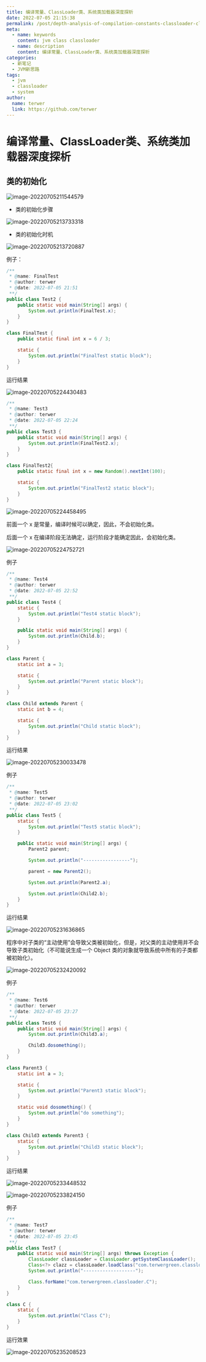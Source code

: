 ```yaml
---
title: 编译常量、ClassLoader类、系统类加载器深度探析
date: 2022-07-05 21:15:38
permalink: /post/depth-analysis-of-compilation-constants-classloader-classes-and-system-class-loaders.html
meta:
  - name: keywords
    content: jvm class classloader
  - name: description
    content: 编译常量、ClassLoader类、系统类加载器深度探析
categories:
  - 新笔记
  - JVM新思路
tags:
  - jvm
  - classloader
  - system
author: 
  name: terwer
  link: https://github.com/terwer
---
```


# 编译常量、ClassLoader类、系统类加载器深度探析

## 类的初始化

![image-20220705211544579](https://img1.terwer.space/20220705211550.png)

* 类的初始化步骤

![image-20220705213733318](https://img1.terwer.space/20220705213733.png)

* 类的初始化时机

![image-20220705213720887](https://img1.terwer.space/20220705213721.png)

例子：

```java
/**
 * @name: FinalTest
 * @author: terwer
 * @date: 2022-07-05 21:51
 **/
public class Test2 {
    public static void main(String[] args) {
        System.out.println(FinalTest.x);
    }
}

class FinalTest {
    public static final int x = 6 / 3;

    static {
        System.out.println("FinalTest static block");
    }
}
```

运行结果

![image-20220705224430483](https://img1.terwer.space/20220705224431.png)

```java
/**
 * @name: Test3
 * @author: terwer
 * @date: 2022-07-05 22:24
 **/
public class Test3 {
    public static void main(String[] args) {
        System.out.println(FinalTest2.x);
    }
}

class FinalTest2{
    public static final int x = new Random().nextInt(100);

    static {
        System.out.println("FinalTest2 static block");
    }
}
```

![image-20220705224458495](https://img1.terwer.space/20220705224459.png)

前面一个 x 是常量，编译时候可以确定，因此，不会初始化类。

后面一个 x 在编译阶段无法确定，运行阶段才能确定因此，会初始化类。

![image-20220705224752721](https://img1.terwer.space/20220705224753.png)

例子

```java
/**
 * @name: Test4
 * @author: terwer
 * @date: 2022-07-05 22:52
 **/
public class Test4 {
    static {
        System.out.println("Test4 static block");
    }

    public static void main(String[] args) {
        System.out.println(Child.b);
    }
}

class Parent {
    static int a = 3;

    static {
        System.out.println("Parent static block");
    }
}

class Child extends Parent {
    static int b = 4;

    static {
        System.out.println("Child static block");
    }
}

```

运行结果

![image-20220705230033478](https://img1.terwer.space/20220705230034.png)

例子

```java
/**
 * @name: Test5
 * @author: terwer
 * @date: 2022-07-05 23:02
 **/
public class Test5 {
    static {
        System.out.println("Test5 static block");
    }

    public static void main(String[] args) {
        Parent2 parent;

        System.out.println("-----------------");

        parent = new Parent2();

        System.out.println(Parent2.a);

        System.out.println(Child2.b);
    }
}
```

运行结果

![image-20220705231636865](https://img1.terwer.space/20220705231637.png)

程序中对子类的“主动使用”会导致父类被初始化，但是，对父类的主动使用并不会导致子类初始化（不可能说生成一个 Object 类的对象就导致系统中所有的子类都被初始化）。

![image-20220705232420092](https://img1.terwer.space/20220705232420.png)

例子

```java
/**
 * @name: Test6
 * @author: terwer
 * @date: 2022-07-05 23:27
 **/
public class Test6 {
    public static void main(String[] args) {
        System.out.println(Child3.a);

        Child3.dosomething();
    }
}

class Parent3 {
    static int a = 3;

    static {
        System.out.println("Parent3 static block");
    }

    static void dosomething() {
        System.out.println("do something");
    }
}

class Child3 extends Parent3 {
    static {
        System.out.println("Child3 static block");
    }
}
```

运行结果

![image-20220705233448532](https://img1.terwer.space/20220705233449.png)

![image-20220705233824150](https://img1.terwer.space/20220705233824.png)

例子

```java
/**
 * @name: Test7
 * @author: terwer
 * @date: 2022-07-05 23:45
 **/
public class Test7 {
    public static void main(String[] args) throws Exception {
        ClassLoader classLoader = ClassLoader.getSystemClassLoader();
        Class<?> clazz = classLoader.loadClass("com.terwergreen.classloader.C");
        System.out.println("-------------------");

        Class.forName("com.terwergreen.classloader.C");
    }
}

class C {
    static {
        System.out.println("Class C");
    }
}
```

运行效果

![image-20220705235208523](https://img1.terwer.space/20220705235209.png)
